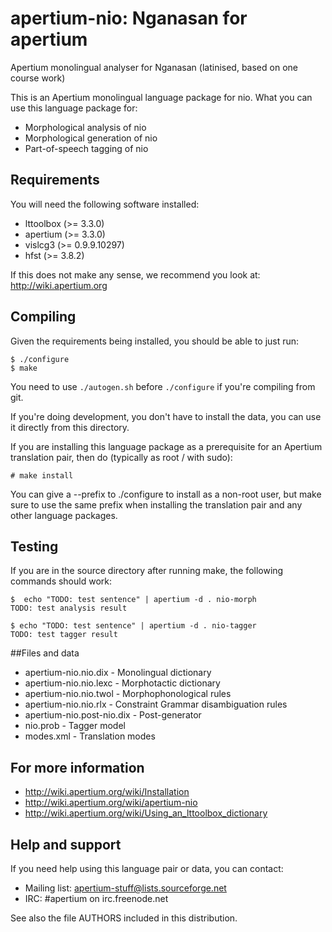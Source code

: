 # apertium-nio: Nganasan for apertium

Apertium monolingual analyser for Nganasan (latinised, based on one course work)

This is an Apertium monolingual language package for nio. What
you can use this language package for:

* Morphological analysis of nio
* Morphological generation of nio
* Part-of-speech tagging of nio

## Requirements

You will need the following software installed:

* lttoolbox (>= 3.3.0)
* apertium (>= 3.3.0)
* vislcg3 (>= 0.9.9.10297)
* hfst (>= 3.8.2)

If this does not make any sense, we recommend you look at: 
http://wiki.apertium.org

## Compiling

Given the requirements being installed, you should be able to just run:

    $ ./configure
    $ make

You need to use `./autogen.sh` before `./configure` if you're compiling
from git.

If you're doing development, you don't have to install the data, you
can use it directly from this directory.

If you are installing this language package as a prerequisite for an
Apertium translation pair, then do (typically as root / with sudo):

    # make install

You can give a --prefix to ./configure to install as a non-root user,
but make sure to use the same prefix when installing the translation
pair and any other language packages.

## Testing

If you are in the source directory after running make, the following
commands should work:

    $  echo "TODO: test sentence" | apertium -d . nio-morph
    TODO: test analysis result

    $ echo "TODO: test sentence" | apertium -d . nio-tagger
    TODO: test tagger result

##Files and data

* apertium-nio.nio.dix           - Monolingual dictionary
* apertium-nio.nio.lexc          - Morphotactic dictionary
* apertium-nio.nio.twol          - Morphophonological rules
* apertium-nio.nio.rlx           - Constraint Grammar disambiguation rules
* apertium-nio.post-nio.dix      - Post-generator
* nio.prob                       - Tagger model
* modes.xml                      - Translation modes

## For more information

* http://wiki.apertium.org/wiki/Installation
* http://wiki.apertium.org/wiki/apertium-nio
* http://wiki.apertium.org/wiki/Using_an_lttoolbox_dictionary

## Help and support

If you need help using this language pair or data, you can contact:

* Mailing list: apertium-stuff@lists.sourceforge.net
* IRC: #apertium on irc.freenode.net

See also the file AUTHORS included in this distribution.

